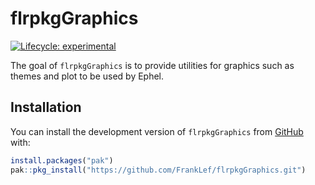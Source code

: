 
<!-- README.md is generated from README.Rmd. Please edit that file -->

# flrpkgGraphics

<!-- badges: start -->

[![Lifecycle:
experimental](https://img.shields.io/badge/lifecycle-experimental-orange.svg)](https://lifecycle.r-lib.org/articles/stages.html#experimental)
<!-- badges: end -->

The goal of `flrpkgGraphics` is to provide utilities for graphics such
as themes and plot to be used by Ephel.

## Installation

You can install the development version of `flrpkgGraphics` from
[GitHub](https://github.com/) with:

``` r
install.packages("pak")
pak::pkg_install("https://github.com/FrankLef/flrpkgGraphics.git")
```
